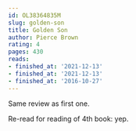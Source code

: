 ```yaml
---
id: OL38364835M
slug: golden-son
title: Golden Son
author: Pierce Brown
rating: 4
pages: 430
reads:
- finished_at: '2021-12-13'
- finished_at: '2021-12-13'
- finished_at: '2016-10-27'
---
```

Same review as first one.

Re-read for reading of 4th book: yep.
